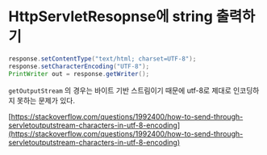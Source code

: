 # HttpServletResopnse에 string 출력하기

```java
response.setContentType("text/html; charset=UTF-8");
response.setCharacterEncoding("UTF-8");
PrintWriter out = response.getWriter();
```

`getOutputStream` 의 경우는 바이트 기반 스트림이기 때문에 utf-8로 제대로 인코딩하지 못하는 문제가 있다.

[https://stackoverflow.com/questions/1992400/how-to-send-through-servletoutputstream-characters-in-utf-8-encoding](https://stackoverflow.com/questions/1992400/how-to-send-through-servletoutputstream-characters-in-utf-8-encoding)